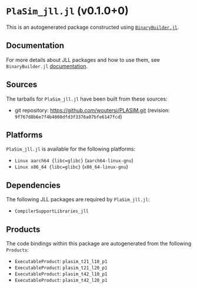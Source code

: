 # `PlaSim_jll.jl` (v0.1.0+0)

This is an autogenerated package constructed using [`BinaryBuilder.jl`](https://github.com/JuliaPackaging/BinaryBuilder.jl).

## Documentation

For more details about JLL packages and how to use them, see `BinaryBuilder.jl` [documentation](https://docs.binarybuilder.org/stable/jll/).

## Sources

The tarballs for `PlaSim_jll.jl` have been built from these sources:

* git repository: https://github.com/woutersj/PLASIM.git (revision: `9f767d8b6e7f4b4008dfd3f3376a07bfe6147fcd`)

## Platforms

`PlaSim_jll.jl` is available for the following platforms:

* `Linux aarch64 {libc=glibc}` (`aarch64-linux-gnu`)
* `Linux x86_64 {libc=glibc}` (`x86_64-linux-gnu`)

## Dependencies

The following JLL packages are required by `PlaSim_jll.jl`:

* `CompilerSupportLibraries_jll`

## Products

The code bindings within this package are autogenerated from the following `Products`:

* `ExecutableProduct`: `plasim_t21_l10_p1`
* `ExecutableProduct`: `plasim_t21_l20_p1`
* `ExecutableProduct`: `plasim_t42_l10_p1`
* `ExecutableProduct`: `plasim_t42_l20_p1`
